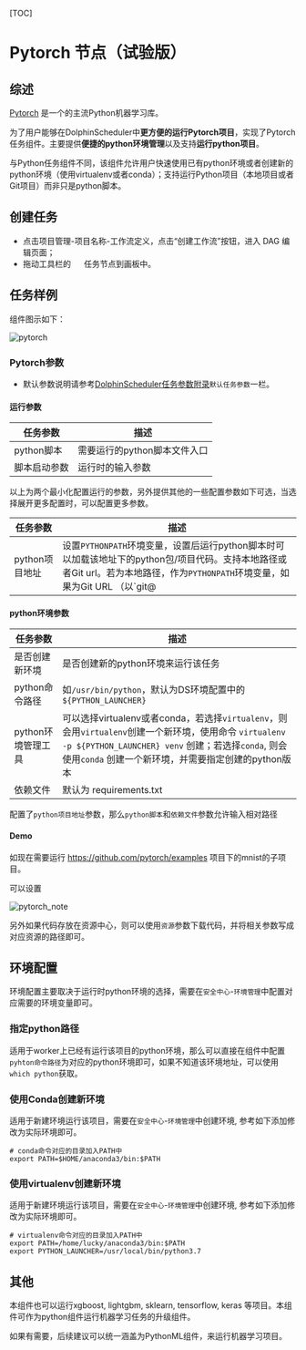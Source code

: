 [TOC]

# Pytorch 节点（试验版）

## 综述

[Pytorch](https://pytorch.org) 是一个的主流Python机器学习库。

为了用户能够在DolphinScheduler中**更方便的运行Pytorch项目**，实现了Pytorch任务组件。主要提供**便捷的python环境管理**以及支持**运行python项目**。

与Python任务组件不同，该组件允许用户快速使用已有python环境或者创建新的python环境（使用virtualenv或者conda）；支持运行Python项目（本地项目或者Git项目）而非只是python脚本。

## 创建任务

- 点击项目管理-项目名称-工作流定义，点击“创建工作流”按钮，进入 DAG 编辑页面；
- 拖动工具栏的 <img src="https://dolphinscheduler.apache.org/img/tasks/icons/pytorch.png" width="15"/> 任务节点到画板中。

## 任务样例

组件图示如下：

![pytorch](https://dolphinscheduler.apache.org/img/tasks/demo/pytorch_en.png)

### Pytorch参数

[//]: # (TODO: use the commented anchor below once our website template supports this syntax)
[//]: # (- 默认参数说明请参考[DolphinScheduler任务参数附录]&#40;appendix.md#默认任务参数&#41;`默认任务参数`一栏。)

- 默认参数说明请参考[DolphinScheduler任务参数附录]($Task-Appendix)`默认任务参数`一栏。

#### 运行参数

| **任务参数** |      **描述**       |
|----------|-------------------|
| python脚本 | 需要运行的python脚本文件入口 |
| 脚本启动参数   | 运行时的输入参数          |

以上为两个最小化配置运行的参数，另外提供其他的一些配置参数如下可选，当选择展开更多配置时，可以配置更多参数。

|  **任务参数**  |                                                                                                         **描述**                                                                                                          |
|------------|-------------------------------------------------------------------------------------------------------------------------------------------------------------------------------------------------------------------------|
| python项目地址 | 设置`PYTHONPATH`环境变量，设置后运行python脚本时可以加载该地址下的python包/项目代码。支持本地路径或者Git url。若为本地路径，作为`PYTHONPATH`环境变量，如果为Git URL （以`git@ | https:// | http:// `前缀），则会下载项目，并将下载后存放地址作为新的**python项目地址**，若需要运行子文件夹下的项目，可以添加 `#subdirectory` 来配置 |

#### python环境参数

|   **任务参数**   |                                                                            **描述**                                                                             |
|--------------|---------------------------------------------------------------------------------------------------------------------------------------------------------------|
| 是否创建新环境      | 是否创建新的python环境来运行该任务                                                                                                                                          |
| python命令路径   | 如`/usr/bin/python`，默认为DS环境配置中的`${PYTHON_LAUNCHER}`                                                                                                            |
| python环境管理工具 | 可以选择virtualenv或者conda，若选择`virtualenv`，则会用`virtualenv`创建一个新环境，使用命令 `virtualenv -p ${PYTHON_LAUNCHER} venv` 创建；若选择`conda`, 则会使用`conda` 创建一个新环境，并需要指定创建的python版本 |
| 依赖文件         | 默认为 requirements.txt                                                                                                                                          |

配置了`python项目地址`参数，那么`python脚本`和`依赖文件`参数允许输入相对路径

#### Demo

如现在需要运行 https://github.com/pytorch/examples 项目下的mnist的子项目。

可以设置

![pytorch_note](https://dolphinscheduler.apache.org/img/tasks/demo/pytorch_note_en.png)

另外如果代码存放在资源中心，则可以使用`资源`参数下载代码，并将相关参数写成对应资源的路径即可。

## 环境配置

环境配置主要取决于运行时python环境的选择，需要在`安全中心`-`环境管理`中配置对应需要的环境变量即可。

### 指定python路径

适用于worker上已经有运行该项目的python环境，那么可以直接在组件中配置`pyhton命令路径`为对应的python环境即可，如果不知道该环境地址，可以使用`which python`获取。

### 使用Conda创建新环境

适用于新建环境运行该项目，需要在`安全中心`-`环境管理`中创建环境, 参考如下添加修改为实际环境即可。

```shell
# conda命令对应的目录加入PATH中
export PATH=$HOME/anaconda3/bin:$PATH
```

### 使用virtualenv创建新环境

适用于新建环境运行该项目，需要在`安全中心`-`环境管理`中创建环境, 参考如下添加修改为实际环境即可。

```shell
# virtualenv命令对应的目录加入PATH中
export PATH=/home/lucky/anaconda3/bin:$PATH
export PYTHON_LAUNCHER=/usr/local/bin/python3.7
```

## 其他

本组件也可以运行xgboost, lightgbm, sklearn, tensorflow, keras 等项目。本组件可作为python组件运行机器学习任务的升级组件。

如果有需要，后续建议可以统一涵盖为PythonML组件，来运行机器学习项目。
